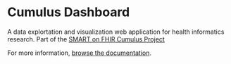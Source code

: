 # Cumulus Dashboard

A data explortation and visualization web application for health informatics research. Part of the [SMART on FHIR Cumulus Project](https://smarthealthit.org/cumulus-a-universal-sidecar-for-a-smart-learning-healthcare-system/)

For more information, 
[browse the documentation](https://docs.smarthealthit.org/cumulus/dashboard).
